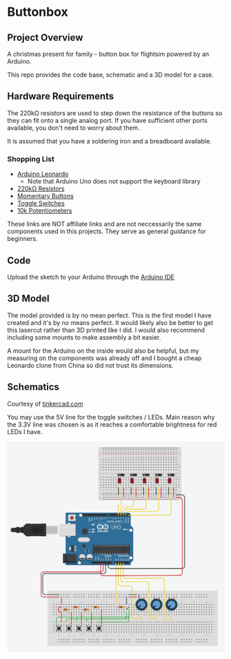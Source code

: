 # Buttonbox

## Project Overview

A christmas present for family - button box for flightsim powered by an Arduino.

This repo provides the code base, schematic and a 3D model for a case.

## Hardware Requirements

The 220kΩ resistors are used to step down the resistance of the buttons so they can fit onto a single analog port. If you have sufficient other ports available, you don't need to worry about them.

It is assumed that you have a soldering iron and a breadboard available.

### Shopping List

- [Arduino Leonardo](https://www.arduino.cc/en/Main/Arduino_BoardLeonardo)
  - Note that Arduino Uno does not support the keyboard library
- [220kΩ Resistors](https://www.ebay.co.uk/itm/123368952303)
- [Momentary Buttons](https://www.amazon.co.uk/GTIWUNG-Momentary-Button-Switch-Arduino/dp/B081TZFZVS/ref=sr_1_5?keywords=momentary+buttons&qid=1639948361&sr=8-5)
- [Toggle Switches](https://www.amazon.co.uk/ALLNICE-Position-Toggle-Connection-Arduino/dp/B07KK78RRX/ref=sr_1_3?keywords=toggle+switches&qid=1639948383&sr=8-3)
- [10k Potentiometers](https://www.amazon.co.uk/HALJIA-Potentiometer-Arduino-Raspberry-Projects/dp/B07B2TSDVF/ref=sr_1_8?keywords=potentiometer+10k&qid=1639948417&sr=8-8)

These links are NOT affiliate links and are not neccessarily the same components used in this projects. They serve as general guidance for beginners.

## Code

Upload the sketch to your Arduino through the [Arduino IDE](https://www.arduino.cc/en/software)

## 3D Model

The model provided is by no mean perfect. This is the first model I have created and it's by no means perfect. It would likely also be better to get this lasercut rather than 3D printed like I did. I would also recommend including some mounts to make assembly a bit easier.

A mount for the Arduino on the inside would also be helpful, but my measuring on the components was already off and I bought a cheap Leonardo clone from China so did not trust its dimensions.

## Schematics

Courtesy of [tinkercad.com](https://www.tinkercad.com)

You may use the 5V line for the toggle switches / LEDs. Main reason why the 3.3V line was chosen is as it reaches a comfortable brightness for red LEDs I have.

![Schematic](schematics/schematic.jpg "Schmeatic")
